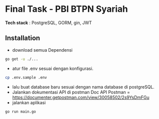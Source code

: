 # Final Task - PBI BTPN Syariah
**Tech stack** : PostgreSQL, GORM, gin, JWT
## Installation

- download semua Dependensi 
```bash
go get -u ./...
```
- atur file .env sesuai dengan konfigurasi.
```bash
cp .env.sample .env
```
- lalu buat database baru sesuai dengan nama database di postgreSQL.
- Jalankan dokumentasi API di postman
  Doc API Postman = https://documenter.getpostman.com/view/30058502/2s9YsDmFGu
- jalankan aplikasi
```bash
go run main.go
```
